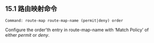 ## 15.1 路由映射命令

```shell
Command: route-map route-map-name (permit|deny) order
```

Configure the order’th entry in route-map-name with ‘Match Policy’ of either *permit* or *deny*.